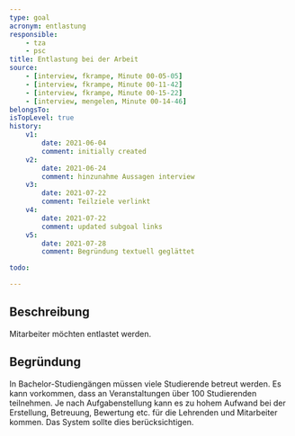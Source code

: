 ```yaml
---
type: goal
acronym: entlastung
responsible: 
    - tza
    - psc
title: Entlastung bei der Arbeit
source:
    - [interview, fkrampe, Minute 00-05-05]
    - [interview, fkrampe, Minute 00-11-42]
    - [interview, fkrampe, Minute 00-15-22]
    - [interview, mengelen, Minute 00-14-46]
belongsTo:
isTopLevel: true
history:
    v1:
        date: 2021-06-04
        comment: initially created
    v2:
        date: 2021-06-24
        comment: hinzunahme Aussagen interview
    v3:
        date: 2021-07-22
        comment: Teilziele verlinkt
    v4:
        date: 2021-07-22
        comment: updated subgoal links
    v5:
        date: 2021-07-28
        comment: Begründung textuell geglättet

todo:

---
```


## Beschreibung

Mitarbeiter möchten entlastet werden.

## Begründung

In Bachelor-Studiengängen müssen viele Studierende betreut werden. Es kann vorkommen, dass an Veranstaltungen über 100 Studierenden teilnehmen. Je nach Aufgabenstellung kann es zu hohem Aufwand bei der Erstellung, Betreuung, Bewertung etc. für die Lehrenden und Mitarbeiter kommen. Das System sollte dies berücksichtigen.

